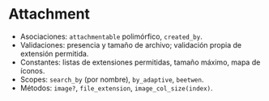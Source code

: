 # Attachment

- Asociaciones: `attachmentable` polimórfico, `created_by`.
- Validaciones: presencia y tamaño de archivo; validación propia de extensión permitida.
- Constantes: listas de extensiones permitidas, tamaño máximo, mapa de íconos.
- Scopes: `search_by` (por nombre), `by_adaptive`, `beetwen`.
- Métodos: `image?`, `file_extension`, `image_col_size(index)`.
